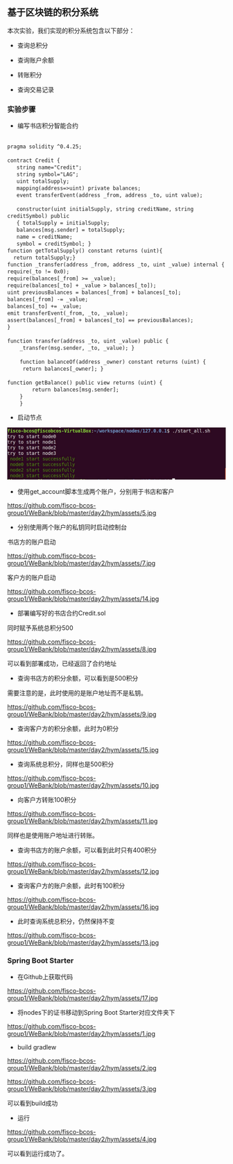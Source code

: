 ## 基于区块链的积分系统

本次实验，我们实现的积分系统包含以下部分：

* 查询总积分

* 查询账户余额
* 转账积分
* 查询交易记录



### 实验步骤

* 编写书店积分智能合约

```

pragma solidity ^0.4.25;

contract Credit {
   string name="Credit";
   string symbol="LAG";
   uint totalSupply;
   mapping(address=>uint) private balances;
   event transferEvent(address _from, address _to, uint value);
   
   constructor(uint initialSupply, string creditName, string creditSymbol) public
   { totalSupply = initialSupply; 
   balances[msg.sender] = totalSupply; 
   name = creditName; 
   symbol = creditSymbol; }
function getTotalSupply() constant returns (uint){
  return totalSupply;}
function _transfer(address _from, address _to, uint _value) internal {
require(_to != 0x0); 
require(balances[_from] >= _value); 
require(balances[_to] + _value > balances[_to]); 
uint previousBalances = balances[_from] + balances[_to]; 
balances[_from] -= _value; 
balances[_to] += _value;
emit transferEvent(_from, _to, _value);   
assert(balances[_from] + balances[_to] == previousBalances);  
}

function transfer(address _to, uint _value) public {
    _transfer(msg.sender, _to, _value); }
    
    function balanceOf(address _owner) constant returns (uint) {
     return balances[_owner]; }

function getBalance() public view returns (uint) {
        return balances[msg.sender];
    }
    }
```

* 启动节点

![avatar](https://github.com/fisco-bcos-group1/WeBank/blob/master/day2/hym/assets/6.jpg)

* 使用get_account脚本生成两个账户，分别用于书店和客户

https://github.com/fisco-bcos-group1/WeBank/blob/master/day2/hym/assets/5.jpg

* 分别使用两个账户的私钥同时启动控制台

书店方的账户启动

https://github.com/fisco-bcos-group1/WeBank/blob/master/day2/hym/assets/7.jpg

客户方的账户启动

https://github.com/fisco-bcos-group1/WeBank/blob/master/day2/hym/assets/14.jpg

* 部署编写好的书店合约Credit.sol

同时赋予系统总积分500

https://github.com/fisco-bcos-group1/WeBank/blob/master/day2/hym/assets/8.jpg

可以看到部署成功，已经返回了合约地址

* 查询书店方的积分余额，可以看到是500积分

需要注意的是，此时使用的是账户地址而不是私钥。

https://github.com/fisco-bcos-group1/WeBank/blob/master/day2/hym/assets/9.jpg

* 查询客户方的积分余额，此时为0积分

https://github.com/fisco-bcos-group1/WeBank/blob/master/day2/hym/assets/15.jpg

* 查询系统总积分，同样也是500积分

https://github.com/fisco-bcos-group1/WeBank/blob/master/day2/hym/assets/10.jpg

* 向客户方转账100积分

https://github.com/fisco-bcos-group1/WeBank/blob/master/day2/hym/assets/11.jpg

同样也是使用账户地址进行转账。

* 查询书店方的账户余额，可以看到此时只有400积分

https://github.com/fisco-bcos-group1/WeBank/blob/master/day2/hym/assets/12.jpg

* 查询客户方的账户余额，此时有100积分

https://github.com/fisco-bcos-group1/WeBank/blob/master/day2/hym/assets/16.jpg

* 此时查询系统总积分，仍然保持不变

https://github.com/fisco-bcos-group1/WeBank/blob/master/day2/hym/assets/13.jpg





### Spring Boot Starter

* 在Github上获取代码

https://github.com/fisco-bcos-group1/WeBank/blob/master/day2/hym/assets/17.jpg

* 将nodes下的证书移动到Spring Boot Starter对应文件夹下

https://github.com/fisco-bcos-group1/WeBank/blob/master/day2/hym/assets/1.jpg

* build gradlew

https://github.com/fisco-bcos-group1/WeBank/blob/master/day2/hym/assets/2.jpg

https://github.com/fisco-bcos-group1/WeBank/blob/master/day2/hym/assets/3.jpg

可以看到build成功

* 运行

https://github.com/fisco-bcos-group1/WeBank/blob/master/day2/hym/assets/4.jpg

可以看到运行成功了。
